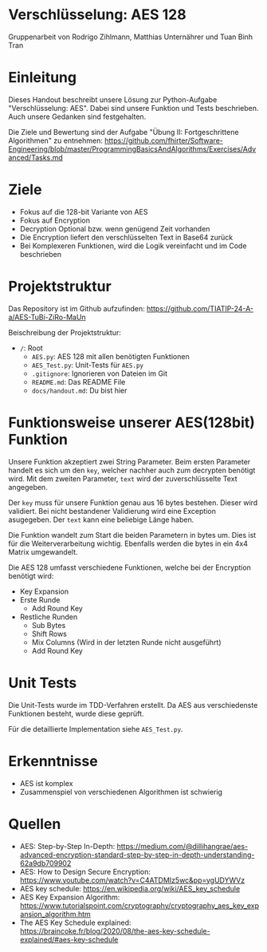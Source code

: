 # Verschlüsselung: AES 128

Gruppenarbeit von Rodrigo Zihlmann, Matthias Unternährer und Tuan Binh Tran

# Einleitung

Dieses Handout beschreibt unsere Lösung zur Python-Aufgabe "Verschlüsselung: AES".
Dabei sind unsere Funktion und Tests beschrieben. Auch unsere Gedanken sind festgehalten.

Die Ziele und Bewertung sind der Aufgabe "Übung II: Fortgeschrittene Algorithmen" zu entnehmen: https://github.com/fhirter/Software-Engineering/blob/master/ProgrammingBasicsAndAlgorithms/Exercises/Advanced/Tasks.md


# Ziele

- Fokus auf die 128-bit Variante von AES
- Fokus auf Encryption
- Decryption Optional bzw. wenn genügend Zeit vorhanden
- Die Encryption liefert den verschlüsselten Text in Base64 zurück
- Bei Komplexeren Funktionen, wird die Logik vereinfacht und im Code beschrieben


# Projektstruktur

Das Repository ist im Github aufzufinden: https://github.com/TIATIP-24-A-a/AES-TuBi-ZiRo-MaUn

Beischreibung der Projektstruktur:

- `/`: Root
  - `AES.py`: AES 128 mit allen benötigten Funktionen
  - `AES_Test.py`: Unit-Tests für `AES.py`
  - `.gitignore`: Ignorieren von Dateien im Git
  - `README.md`: Das README File
  - `docs/handout.md`: Du bist hier

# Funktionsweise unserer AES(128bit) Funktion

Unsere Funktion akzeptiert zwei String Parameter. Beim ersten Parameter handelt es sich um den `key`, welcher nachher auch zum decrypten benötigt wird. Mit dem zweiten Parameter, `text` wird der zuverschlüsselte Text angegeben.

Der `key` muss für unsere Funktion genau aus 16 bytes bestehen. Dieser wird validiert. Bei nicht bestandener Validierung wird eine Exception asugegeben.
Der `text` kann eine beliebige Länge haben. 


Die Funktion wandelt zum Start die beiden Parametern in bytes um. Dies ist für die Weiterverarbeitung wichtig.
Ebenfalls werden die bytes in ein 4x4 Matrix umgewandelt. 

Die AES 128 umfasst verschiedene Funktionen, welche bei der Encryption benötigt wird:

- Key Expansion
- Erste Runde
  - Add Round Key
- Restliche Runden
  - Sub Bytes
  - Shift Rows
  - Mix Columns (Wird in der letzten Runde nicht ausgeführt)
  - Add Round Key

# Unit Tests

Die Unit-Tests wurde im TDD-Verfahren erstellt.
Da AES aus verschiedenste Funktionen besteht, wurde diese geprüft.

Für die detaillierte Implementation siehe `AES_Test.py`.


# Erkenntnisse
- AES ist komplex
- Zusammenspiel von verschiedenen Algorithmen ist schwierig

# Quellen
- AES: Step-by-Step In-Depth: https://medium.com/@dillihangrae/aes-advanced-encryption-standard-step-by-step-in-depth-understanding-62a9db709902
- AES: How to Design Secure Encryption: https://www.youtube.com/watch?v=C4ATDMIz5wc&pp=ygUDYWVz
- AES key schedule: https://en.wikipedia.org/wiki/AES_key_schedule
- AES Key Expansion Algorithm: https://www.tutorialspoint.com/cryptography/cryptography_aes_key_expansion_algorithm.htm
- The AES Key Schedule explained: https://braincoke.fr/blog/2020/08/the-aes-key-schedule-explained/#aes-key-schedule